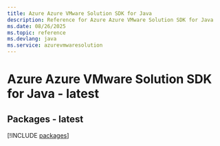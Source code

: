 ```yaml
---
title: Azure Azure VMware Solution SDK for Java
description: Reference for Azure Azure VMware Solution SDK for Java
ms.date: 08/26/2025
ms.topic: reference
ms.devlang: java
ms.service: azurevmwaresolution
---
```

# Azure Azure VMware Solution SDK for Java - latest
## Packages - latest
[!INCLUDE [packages](azure-vmware-solution-index.md)]